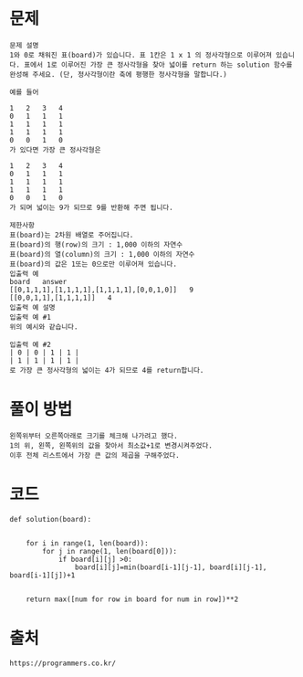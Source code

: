# 문제

```
문제 설명
1와 0로 채워진 표(board)가 있습니다. 표 1칸은 1 x 1 의 정사각형으로 이루어져 있습니다. 표에서 1로 이루어진 가장 큰 정사각형을 찾아 넓이를 return 하는 solution 함수를 완성해 주세요. (단, 정사각형이란 축에 평행한 정사각형을 말합니다.)

예를 들어

1	2	3	4
0	1	1	1
1	1	1	1
1	1	1	1
0	0	1	0
가 있다면 가장 큰 정사각형은

1	2	3	4
0	1	1	1
1	1	1	1
1	1	1	1
0	0	1	0
가 되며 넓이는 9가 되므로 9를 반환해 주면 됩니다.

제한사항
표(board)는 2차원 배열로 주어집니다.
표(board)의 행(row)의 크기 : 1,000 이하의 자연수
표(board)의 열(column)의 크기 : 1,000 이하의 자연수
표(board)의 값은 1또는 0으로만 이루어져 있습니다.
입출력 예
board	answer
[[0,1,1,1],[1,1,1,1],[1,1,1,1],[0,0,1,0]]	9
[[0,0,1,1],[1,1,1,1]]	4
입출력 예 설명
입출력 예 #1
위의 예시와 같습니다.

입출력 예 #2
| 0 | 0 | 1 | 1 |
| 1 | 1 | 1 | 1 |
로 가장 큰 정사각형의 넓이는 4가 되므로 4를 return합니다.

```

# 풀이 방법
    왼쪽위부터 오른쪽아래로 크기를 체크해 나가려고 했다.
    1의 위, 왼쪽, 왼쪽위의 값을 찾아서 최소값+1로 변경시켜주었다. 
    이후 전체 리스트에서 가장 큰 값의 제곱을 구해주었다.
    

# 코드
```
def solution(board):
    
    
    for i in range(1, len(board)):
        for j in range(1, len(board[0])):
            if board[i][j] >0:
                board[i][j]=min(board[i-1][j-1], board[i][j-1], board[i-1][j])+1
                

    return max([num for row in board for num in row])**2

```

# 출처
    https://programmers.co.kr/
